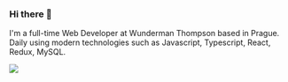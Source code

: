 ### Hi there 👋

I'm a full-time Web Developer at Wunderman Thompson based in Prague. Daily using modern technologies such as Javascript, Typescript, React, Redux, MySQL.

<img src="https://github-readme-stats.vercel.app/api?username=nurakhmet&show_icons=true"/>

<!--
**nurakhmetk/nurakhmetk** is a ✨ _special_ ✨ repository because its `README.md` (this file) appears on your GitHub profile.

Here are some ideas to get you started:

- 🔭 I’m currently working on ...
- 📫 How to reach me: 
- 😄 Pronouns: ...
- ⚡ Fun fact: ...
-->
